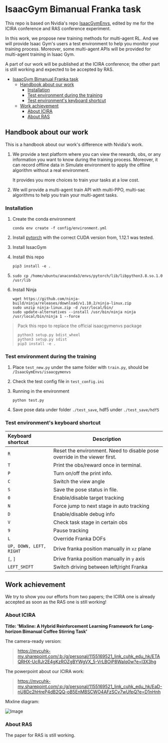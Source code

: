# IsaacGym Bimanual Franka task

This repo is based on Nvidia's repo [IsaacGymEnvs](https://github.com/NVIDIA-Omniverse/IsaacGymEnvs), edited by me for
the ICIRA conference and RAS conference experiment.

In this work, we propose new training methods for multi-agent RL.
And we will provide Isaac Gym's users a test environment to help you monitor your training process.
Moreover, some multi-agent APIs will be provided for multi-agent training in Isaac Gym.

A part of our work will be published at the ICIRA conference; the other part is still working and expected to be
accepted by RAS.

- [IsaacGym Bimanual Franka task](#isaacgym-bimanual-franka-task)
    - [Handbook about our work](#handbook-about-our-work)
        - [Installation](#installation)
        - [Test environment during the training](#test-environment-during-the-training)
        - [Test environment's keyboard shortcut](#test-environments-keyboard-shortcut)
    - [Work achievement](#work-achievement)
        - [About ICIRA](#about-icira)
        - [About RAS](#about-ras)

## Handbook about our work

This is a handbook about our work's difference with Nvidia's work.

1. We provide a test platform where you can view the rewards, obs, or any information you want to know during the
   training process. Moreover, it can record offline data in Simulate environment to apply the offline algorithm without
   a real environment.

   It provides you more choices to train your tasks at a low cost.
2. We will provide a multi-agent train API with multi-PPO, multi-sac algorithms to help you train your multi-agent
   tasks.

### Installation

1. Create the conda environment
    ```
    conda env create -f config/environment.yml
    ```
2. Install [pytorch](https://pytorch.org/get-started/locally/) with the correct CUDA version from, 1.12.1 was tested.

3. Install IssacGym
4. Install this repo
    ```
    pip3 install -e .
    ```
5. `sudo cp /home/ubuntu/anaconda3/envs/pytorch/lib/libpython3.8.so.1.0 /usr/lib`
6. Install Ninja
   ```
   wget https://github.com/ninja-build/ninja/releases/download/v1.10.2/ninja-linux.zip
   sudo unzip ninja-linux.zip -d /usr/local/bin/
   sudo update-alternatives --install /usr/bin/ninja ninja /usr/local/bin/ninja 1 --force
   ```

> Pack this repo to replace the official isaacgymenvs package
> ```
> python3 setup.py bdist_wheel 
> python3 setup.py sdist
> pip3 install -e .
> ```

### Test environment during the training

1. Place `test_new.py` under the same folder with `train.py`, should be `/IsaacGymEnvs/isaacgymenvs`

2. Check the test config file in `test_config.ini`

3. Running in the environment

   ```
   python test.py
   ```

4. Save pose data under folder `./test_save`, hdf5 under `./test_save/hdf5`

### Test environment's keyboard shortcut

| Keyboard shortcut       | Description                                                               |
|:------------------------|---------------------------------------------------------------------------|
| `R`                     | Reset the environment. Need to disable pose override in the viewer first. |
| `T`                     | Print the obs/reward once in terminal.                                    |
| `P`                     | Turn on/off the print info.                                               |
| `C`                     | Switch the view angle                                                     |
| `S`                     | Save the pose status in file.                                             |
| `0`                     | Enable/disable target tracking                                            |
| `N`                     | Force jump to next stage in auto tracking                                 |
| `D`                     | Enable/disable debug info                                                 |
| `V`                     | Check task stage in certain obs                                           |
| `9`                     | Pause tracking                                                            |
| `L`                     | Override Franka DOFs                                                      |
| `UP, DOWN, LEFT, RIGHT` | Drive franka position manually in `xz` plane                              |
| `[`, `]`                | Drive franka position manually in `y` axis                                |
| `LEFT_SHIFT`            | Switch driving between left/right Franka                                  |

## Work achievement

We try to show you our efforts from two papers; the ICIRA one is already accepted as soon as the RAS one is still
working!

### About ICIRA

**Title: 'Mixline: A Hybrid Reinforcement Learning Framework for Long-horizon Bimanual Coffee Stirring Task'**

The camera-ready version:
> https://mycuhk-my.sharepoint.com/:b:/g/personal/1155169521_link_cuhk_edu_hk/ETAQRHX-UcRJr2E4gKzROZgBYWgVX_5-VrLBOjP8WaIq0w?e=l3X3hg

The powerpoint about our ICIRA work:
> https://mycuhk-my.sharepoint.com/:p:/g/personal/1155169521_link_cuhk_edu_hk/EaD-nU8Dc2hHreP4dB2QQ-oB5EnMBSCWO4AFzSCv7wUfpQ?e=D1nHnh

Mixline diagram:

![Image](https://pic4.zhimg.com/80/v2-81285504d720391134c6a857056e33bc.png)

### About RAS

The paper for RAS is still working.


